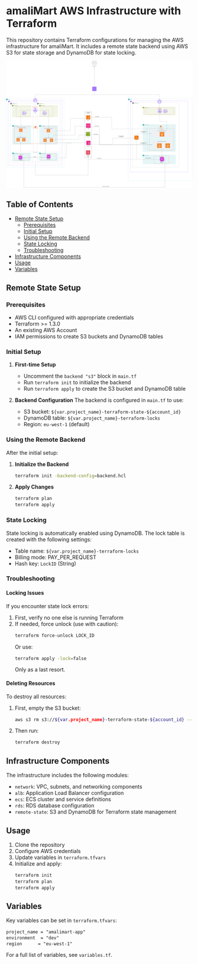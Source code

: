 # amaliMart AWS Infrastructure with Terraform

This repository contains Terraform configurations for managing the AWS infrastructure for amaliMart. It includes a remote state backend using AWS S3 for state storage and DynamoDB for state locking.

![Infrastructure DR Architecture](images/infra-dr.png)


## Table of Contents
- [Remote State Setup](#remote-state-setup)
  - [Prerequisites](#prerequisites)
  - [Initial Setup](#initial-setup)
  - [Using the Remote Backend](#using-the-remote-backend)
  - [State Locking](#state-locking)
  - [Troubleshooting](#troubleshooting)
- [Infrastructure Components](#infrastructure-components)
- [Usage](#usage)
- [Variables](#variables)

## Remote State Setup

### Prerequisites
- AWS CLI configured with appropriate credentials
- Terraform >= 1.3.0
- An existing AWS Account
- IAM permissions to create S3 buckets and DynamoDB tables

### Initial Setup

1. **First-time Setup**
   - Uncomment the `backend "s3"` block in `main.tf`
   - Run `terraform init` to initialize the backend
   - Run `terraform apply` to create the S3 bucket and DynamoDB table

2. **Backend Configuration**
   The backend is configured in `main.tf` to use:
   - S3 bucket: `${var.project_name}-terraform-state-${account_id}`
   - DynamoDB table: `${var.project_name}-terraform-locks`
   - Region: `eu-west-1` (default)

### Using the Remote Backend

After the initial setup:

1. **Initialize the Backend**
   ```bash
   terraform init -backend-config=backend.hcl
   ```

2. **Apply Changes**
   ```bash
   terraform plan
   terraform apply
   ```

### State Locking

State locking is automatically enabled using DynamoDB. The lock table is created with the following settings:
- Table name: `${var.project_name}-terraform-locks`
- Billing mode: PAY_PER_REQUEST
- Hash key: `LockID` (String)

### Troubleshooting

#### Locking Issues
If you encounter state lock errors:
1. First, verify no one else is running Terraform
2. If needed, force unlock (use with caution):
   ```bash
   terraform force-unlock LOCK_ID
   ```
   Or use:
   ```bash
   terraform apply -lock=false
   ```
   Only as a last resort.

#### Deleting Resources
To destroy all resources:
1. First, empty the S3 bucket:
   ```bash
   aws s3 rm s3://${var.project_name}-terraform-state-${account_id} --recursive
   ```
2. Then run:
   ```bash
   terraform destroy
   ```

## Infrastructure Components

The infrastructure includes the following modules:
- `network`: VPC, subnets, and networking components
- `alb`: Application Load Balancer configuration
- `ecs`: ECS cluster and service definitions
- `rds`: RDS database configuration
- `remote-state`: S3 and DynamoDB for Terraform state management

## Usage

1. Clone the repository
2. Configure AWS credentials
3. Update variables in `terraform.tfvars`
4. Initialize and apply:
   ```bash
   terraform init
   terraform plan
   terraform apply
   ```

## Variables

Key variables can be set in `terraform.tfvars`:

```hcl
project_name = "amalimart-app"
environment  = "dev"
region      = "eu-west-1"
```

For a full list of variables, see `variables.tf`.
